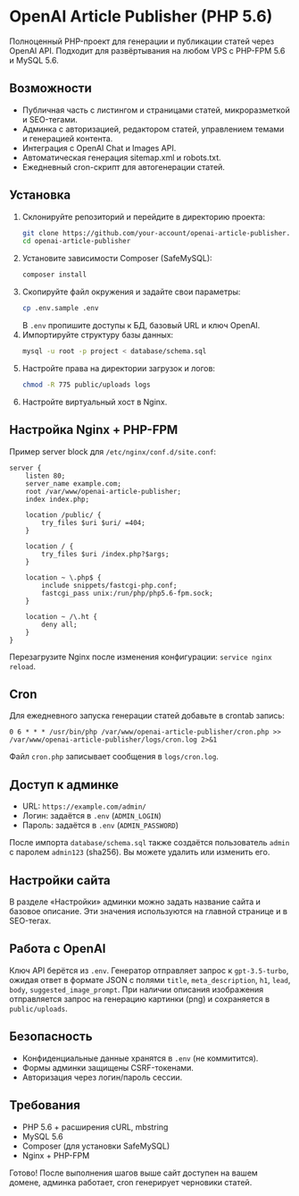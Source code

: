 # OpenAI Article Publisher (PHP 5.6)

Полноценный PHP-проект для генерации и публикации статей через OpenAI API. Подходит для развёртывания на любом VPS с PHP-FPM 5.6 и MySQL 5.6.

## Возможности

- Публичная часть с листингом и страницами статей, микроразметкой и SEO-тегами.
- Админка с авторизацией, редактором статей, управлением темами и генерацией контента.
- Интеграция с OpenAI Chat и Images API.
- Автоматическая генерация sitemap.xml и robots.txt.
- Ежедневный cron-скрипт для автогенерации статей.

## Установка

1. Склонируйте репозиторий и перейдите в директорию проекта:
   ```bash
   git clone https://github.com/your-account/openai-article-publisher.git
   cd openai-article-publisher
   ```
2. Установите зависимости Composer (SafeMySQL):
   ```bash
   composer install
   ```
3. Скопируйте файл окружения и задайте свои параметры:
   ```bash
   cp .env.sample .env
   ```
   В `.env` пропишите доступы к БД, базовый URL и ключ OpenAI.
4. Импортируйте структуру базы данных:
   ```bash
   mysql -u root -p project < database/schema.sql
   ```
5. Настройте права на директории загрузок и логов:
   ```bash
   chmod -R 775 public/uploads logs
   ```
6. Настройте виртуальный хост в Nginx.

## Настройка Nginx + PHP-FPM

Пример server block для `/etc/nginx/conf.d/site.conf`:

```
server {
    listen 80;
    server_name example.com;
    root /var/www/openai-article-publisher;
    index index.php;

    location /public/ {
        try_files $uri $uri/ =404;
    }

    location / {
        try_files $uri /index.php?$args;
    }

    location ~ \.php$ {
        include snippets/fastcgi-php.conf;
        fastcgi_pass unix:/run/php/php5.6-fpm.sock;
    }

    location ~ /\.ht {
        deny all;
    }
}
```

Перезагрузите Nginx после изменения конфигурации: `service nginx reload`.

## Cron

Для ежедневного запуска генерации статей добавьте в crontab запись:

```
0 6 * * * /usr/bin/php /var/www/openai-article-publisher/cron.php >> /var/www/openai-article-publisher/logs/cron.log 2>&1
```

Файл `cron.php` записывает сообщения в `logs/cron.log`.

## Доступ к админке

- URL: `https://example.com/admin/`
- Логин: задаётся в `.env` (`ADMIN_LOGIN`)
- Пароль: задаётся в `.env` (`ADMIN_PASSWORD`)

После импорта `database/schema.sql` также создаётся пользователь `admin` с паролем `admin123` (sha256). Вы можете удалить или изменить его.

## Настройки сайта

В разделе «Настройки» админки можно задать название сайта и базовое описание. Эти значения используются на главной странице и в SEO-тегах.

## Работа с OpenAI

Ключ API берётся из `.env`. Генератор отправляет запрос к `gpt-3.5-turbo`, ожидая ответ в формате JSON с полями `title`, `meta_description`, `h1`, `lead`, `body`, `suggested_image_prompt`. При наличии описания изображения отправляется запрос на генерацию картинки (png) и сохраняется в `public/uploads`.

## Безопасность

- Конфиденциальные данные хранятся в `.env` (не коммитится).
- Формы админки защищены CSRF-токенами.
- Авторизация через логин/пароль сессии.

## Требования

- PHP 5.6 + расширения cURL, mbstring
- MySQL 5.6
- Composer (для установки SafeMySQL)
- Nginx + PHP-FPM

Готово! После выполнения шагов выше сайт доступен на вашем домене, админка работает, cron генерирует черновики статей.
